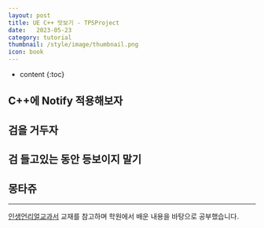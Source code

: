 ```yaml
---
layout: post
title: UE C++ 맛보기 - TPSProject
date:   2023-05-23
category: tutorial
thumbnail: /style/image/thumbnail.png
icon: book
---
```


* content
{:toc}

## C++에 Notify 적용해보자

## 검을 거두자

## 검 들고있는 동안 등보이지 말기

## 몽타쥬

  
***
[인생언리얼교과서](https://product.kyobobook.co.kr/detail/S000061425411) 교재를 참고하며 학원에서 배운 내용을 바탕으로 공부했습니다.  
  
